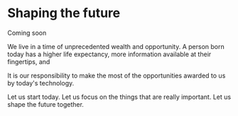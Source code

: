 # Shaping the future

Coming soon

We live in a time of unprecedented wealth and opportunity. A person born today has a higher life expectancy, more information available at their fingertips, and

It is our responsibility to make the most of the opportunities awarded to us by today's technology.




Let us start today.
Let us focus on the things that are really important.
Let us shape the future together.
